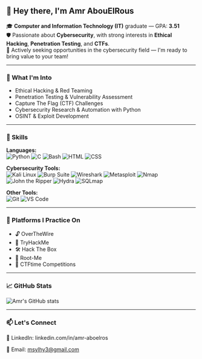 ## 👋 Hey there, I'm Amr AbouElRous

🎓 **Computer and Information Technology (IT)** graduate — GPA: **3.51**  
🛡️ Passionate about **Cybersecurity**, with strong interests in **Ethical Hacking**, **Penetration Testing**, and **CTFs**.  
🚀 Actively seeking opportunities in the cybersecurity field — I'm ready to bring value to your team!

---

### 🔐 What I'm Into

- Ethical Hacking & Red Teaming  
- Penetration Testing & Vulnerability Assessment  
- Capture The Flag (CTF) Challenges  
- Cybersecurity Research & Automation with Python  
- OSINT & Exploit Development  

---

### 🧠 Skills

**Languages:**  
![Python](https://img.shields.io/badge/Python-3776AB?style=flat&logo=python&logoColor=white)
![C](https://img.shields.io/badge/C-00599C?style=flat&logo=c&logoColor=white)
![Bash](https://img.shields.io/badge/Bash-4EAA25?style=flat&logo=gnubash&logoColor=white)
![HTML](https://img.shields.io/badge/HTML5-E34F26?style=flat&logo=html5&logoColor=white)
![CSS](https://img.shields.io/badge/CSS3-1572B6?style=flat&logo=css3&logoColor=white)

**Cybersecurity Tools:**  
![Kali Linux](https://img.shields.io/badge/Kali%20Linux-557C94?style=flat&logo=kalilinux&logoColor=white)
![Burp Suite](https://img.shields.io/badge/Burp%20Suite-FE6F20?style=flat&logo=burpsuite&logoColor=white)
![Wireshark](https://img.shields.io/badge/Wireshark-1679A7?style=flat&logo=wireshark&logoColor=white)
![Metasploit](https://img.shields.io/badge/Metasploit-4E5EAB?style=flat)
![Nmap](https://img.shields.io/badge/Nmap-214478?style=flat)
![John the Ripper](https://img.shields.io/badge/John%20the%20Ripper-000000?style=flat)
![Hydra](https://img.shields.io/badge/Hydra-FF0000?style=flat)
![SQLmap](https://img.shields.io/badge/SQLmap-FCC624?style=flat)

**Other Tools:**  
![Git](https://img.shields.io/badge/Git-F05032?style=flat&logo=git&logoColor=white)
![VS Code](https://img.shields.io/badge/VS%20Code-007ACC?style=flat&logo=visual-studio-code&logoColor=white)

---

### 🧪 Platforms I Practice On

- 🔓 OverTheWire  
- 🧠 TryHackMe  
- 🛠️ Hack The Box  
- 🎯 Root-Me  
- 🧩 CTFtime Competitions

---

### 📈 GitHub Stats

![Amr's GitHub stats](https://github-readme-stats.vercel.app/api?username=amrabouelrous&show_icons=true&theme=radical)

---

### 📫 Let's Connect

💼 LinkedIn: linkedin.com/in/amr-aboelros

📧 Email: msylhy3@gmail.com

